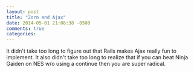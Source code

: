 ```yaml
---
layout: post
title: "Zorn and Ajax"
date: 2014-05-01 21:08:38 -0500
comments: true
categories: 
---
```


It didn't take too long to figure out that Rails makes Ajax really fun to implement. It also didn't take too long to realize that if you can beat Ninja Gaiden on NES w/o using a continue then you are super radical.